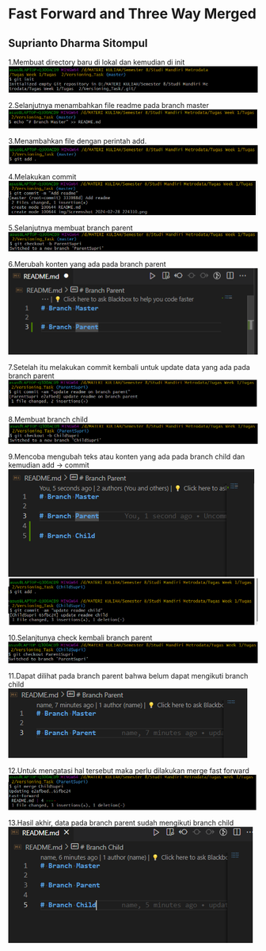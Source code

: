 # Fast Forward and Three Way Merged
## Suprianto Dharma Sitompul

1.Membuat directory baru di lokal dan kemudian di init
![alt text](https://github.com/SIBKM-06-Java/S1-Git/blob/ParentSupri/img/1.png?raw=true)

2.Selanjutnya menambahkan file readme pada branch master
![alt text](https://github.com/SIBKM-06-Java/S1-Git/blob/ParentSupri/img/2.png?raw=true)

3.Menambahkan file dengan perintah add.
![alt text](https://github.com/SIBKM-06-Java/S1-Git/blob/ParentSupri/img/3.png?raw=true)

4.Melakukan commit
![alt text](https://github.com/SIBKM-06-Java/S1-Git/blob/ParentSupri/img/4.png?raw=true)

5.Selanjutnya membuat branch parent
![alt text](https://github.com/SIBKM-06-Java/S1-Git/blob/ParentSupri/img/5.png?raw=true)

6.Merubah konten yang ada pada branch parent
![alt text](https://github.com/SIBKM-06-Java/S1-Git/blob/ParentSupri/img/6.png?raw=true)

7.Setelah itu melakukan commit kembali untuk update data yang ada pada branch parent
![alt text](https://github.com/SIBKM-06-Java/S1-Git/blob/ParentSupri/img/7.png?raw=true)

8.Membuat branch child
![alt text](https://github.com/SIBKM-06-Java/S1-Git/blob/ParentSupri/img/8.png?raw=true)

9.Mencoba mengubah teks atau konten yang ada pada branch child dan kemudian add -> commit
![alt text](https://github.com/SIBKM-06-Java/S1-Git/blob/ParentSupri/img/9.png?raw=true)
![alt text](https://github.com/SIBKM-06-Java/S1-Git/blob/ParentSupri/img/9-2.png?raw=true)

10.Selanjtunya check kembali branch parent
![alt text](https://github.com/SIBKM-06-Java/S1-Git/blob/ParentSupri/img/10.png?raw=true)

11.Dapat dilihat pada branch parent bahwa belum dapat mengikuti branch child
![alt text](https://github.com/SIBKM-06-Java/S1-Git/blob/ParentSupri/img/11.png?raw=true)

12.Untuk mengatasi hal tersebut maka perlu dilakukan merge fast forward
![alt text](https://github.com/SIBKM-06-Java/S1-Git/blob/ParentSupri/img/12.png?raw=true)

13.Hasil akhir, data pada branch parent sudah mengikuti branch child
![alt text](https://github.com/SIBKM-06-Java/S1-Git/blob/ParentSupri/img/13.png?raw=true)